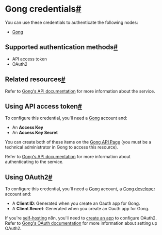 [](https://github.com/n8n-io/n8n-docs/edit/main/docs/integrations/builtin/credentials/gong.md "Edit this page")

# Gong credentials[#](#gong-credentials "Permanent link")

You can use these credentials to authenticate the following nodes:

*   [Gong](../../app-nodes/n8n-nodes-base.gong/)

## Supported authentication methods[#](#supported-authentication-methods "Permanent link")

*   API access token
*   OAuth2

## Related resources[#](#related-resources "Permanent link")

Refer to [Gong's API documentation](https://gong.app.gong.io/settings/api/documentation) for more information about the service.

## Using API access token[#](#using-api-access-token "Permanent link")

To configure this credential, you'll need a [Gong](https://app.gong.io/welcome/sign-in) account and:

*   An **Access Key**
*   An **Access Key Secret**

You can create both of these items on the [Gong API Page](https://app.gong.io/company/api) (you must be a technical administrator in Gong to access this resource).

Refer to [Gong's API documentation](https://gong.app.gong.io/settings/api/documentation) for more information about authenticating to the service.

## Using OAuth2[#](#using-oauth2 "Permanent link")

To configure this credential, you'll need a [Gong](https://app.gong.io/welcome/sign-in) account, a [Gong developer](https://gong.partnerfleet.app/application_forms/become-a-gong-technology-partner/partner_applications/new) account and:

*   A **Client ID**: Generated when you create an Oauth app for Gong.
*   A **Client Secret**: Generated when you create an Oauth app for Gong.

If you're [self-hosting](../../../../hosting/) n8n, you'll need to [create an app](https://help.gong.io/docs/create-an-app-for-gong) to configure OAuth2. Refer to [Gong's OAuth documentation](https://gong.app.gong.io/settings/api/documentation) for more information about setting up OAuth2.